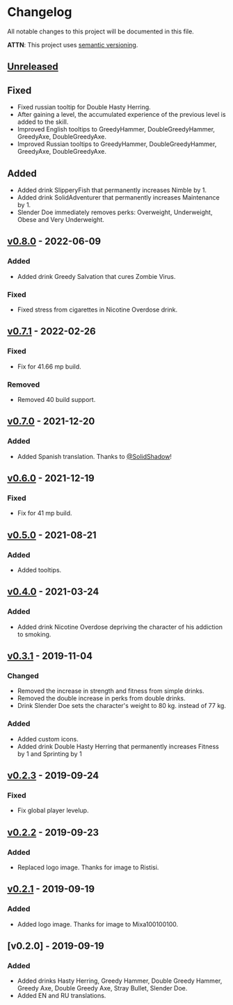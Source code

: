 # Changelog
All notable changes to this project will be documented in this file.

**ATTN**: This project uses [semantic versioning](http://semver.org/).

## [Unreleased]
## Fixed
- Fixed russian tooltip for Double Hasty Herring.
- After gaining a level, the accumulated experience of the previous level is added to the skill.
- Improved English tooltips to GreedyHammer, DoubleGreedyHammer, GreedyAxe, DoubleGreedyAxe.
- Improved Russian tooltips to GreedyHammer, DoubleGreedyHammer, GreedyAxe, DoubleGreedyAxe.

## Added
- Added drink SlipperyFish that permanently increases Nimble by 1.
- Added drink SolidAdventurer that permanently increases Maintenance by 1.
- Slender Doe immediately removes perks: Overweight, Underweight, Obese and Very Underweight.

## [v0.8.0] - 2022-06-09
### Added
- Added drink Greedy Salvation that cures Zombie Virus.

### Fixed
- Fixed stress from cigarettes in Nicotine Overdose drink.

## [v0.7.1] - 2022-02-26
### Fixed
- Fix for 41.66 mp build.

### Removed
- Removed 40 build support.

## [v0.7.0] - 2021-12-20
### Added
- Added Spanish translation. Thanks to [@SolidShadow](https://steamcommunity.com/profiles/76561198170110257)!

## [v0.6.0] - 2021-12-19
### Fixed
- Fix for 41 mp build.

## [v0.5.0] - 2021-08-21
### Added
- Added tooltips.

## [v0.4.0] - 2021-03-24
### Added
- Added drink Nicotine Overdose depriving the character of his addiction to smoking.

## [v0.3.1] - 2019-11-04
### Changed
- Removed the increase in strength and fitness from simple drinks. 
- Removed the double increase in perks from double drinks. 
- Drink Slender Doe sets the character's weight to 80 kg. instead of 77 kg.

### Added
- Added custom icons.
- Added drink Double Hasty Herring that permanently increases Fitness by 1 and Sprinting by 1 

## [v0.2.3] - 2019-09-24
### Fixed
- Fix global player levelup.

## [v0.2.2] - 2019-09-23
### Added
- Replaced logo image. Thanks for image to Ristisi.

## [v0.2.1] - 2019-09-19
### Added
- Added logo image. Thanks for image to Mixa100100100.

## [v0.2.0] - 2019-09-19
### Added
- Added drinks Hasty Herring, Greedy Hammer, Double Greedy Hammer, Greedy Axe, Double Greedy Axe, Stray Bullet, 
Slender Doe. 
- Added EN and RU translations.

[Unreleased]: https://github.com/gorcon/rcon-cli/compare/v0.8.0...HEAD
[v0.8.0]: https://github.com/gorcon/rcon-cli/compare/v0.7.1...v0.8.0
[v0.7.1]: https://github.com/gorcon/rcon-cli/compare/v0.7.0...v0.7.1
[v0.7.0]: https://github.com/gorcon/rcon-cli/compare/v0.6.0...v0.7.0
[v0.6.0]: https://github.com/gorcon/rcon-cli/compare/v0.5.0...v0.6.0
[v0.5.0]: https://github.com/gorcon/rcon-cli/compare/v0.4.0...v0.5.0
[v0.4.0]: https://github.com/gorcon/rcon-cli/compare/v0.3.1...v0.4.0
[v0.3.1]: https://github.com/gorcon/rcon-cli/compare/v0.2.3...v0.3.1
[v0.2.3]: https://github.com/gorcon/rcon-cli/compare/v0.2.2...v0.2.3
[v0.2.2]: https://github.com/gorcon/rcon-cli/compare/v0.2.1...v0.2.2
[v0.2.1]: https://github.com/gorcon/rcon-cli/compare/v0.2.0...v0.2.1
